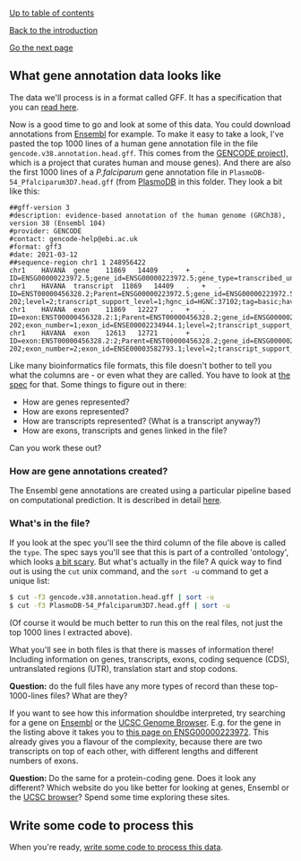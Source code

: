 [Up to table of contents](README.md)

[Back to the introduction](Introduction.md)

[Go the next page](Getting_started_writing_some_code.md)

## What gene annotation data looks like

The data we'll process is in a format called GFF. It has a specification that you can [read
here](https://m.ensembl.org/info/website/upload/gff3.html). 

Now is a good time to go and look at some of this data. You could download annotations from
[Ensembl](http://ftp.ensembl.org/pub/current_gff3/) for example. To make it easy to take a look,
I've pasted the top 1000 lines of a human gene annotation file in the file
`gencode.v38.annotation.head.gff`. This comes from the [GENCODE
project](https://www.gencodegenes.org)], which is a project that curates human and mouse genes).
And there are also the first 1000 lines of a *P.falciparum* gene annotation file in
`PlasmoDB-54_Pfalciparum3D7.head.gff` (from [PlasmoDB](https://plasmodb.org) in this folder. They
look a bit like this:

    ##gff-version 3
    #description: evidence-based annotation of the human genome (GRCh38), version 38 (Ensembl 104)
    #provider: GENCODE
    #contact: gencode-help@ebi.ac.uk
    #format: gff3
    #date: 2021-03-12
    ##sequence-region chr1 1 248956422
    chr1	HAVANA	gene	11869	14409	.	+	.	ID=ENSG00000223972.5;gene_id=ENSG00000223972.5;gene_type=transcribed_unprocessed_pseudogene;gene_name=DDX11L1;level=2;hgnc_id=HGNC:37102;havana_gene=OTTHUMG00000000961.2
    chr1	HAVANA	transcript	11869	14409	.	+	.	ID=ENST00000456328.2;Parent=ENSG00000223972.5;gene_id=ENSG00000223972.5;transcript_id=ENST00000456328.2;gene_type=transcribed_unprocessed_pseudogene;gene_name=DDX11L1;transcript_type=processed_transcript;transcript_name=DDX11L1-202;level=2;transcript_support_level=1;hgnc_id=HGNC:37102;tag=basic;havana_gene=OTTHUMG00000000961.2;havana_transcript=OTTHUMT00000362751.1
    chr1	HAVANA	exon	11869	12227	.	+	.	ID=exon:ENST00000456328.2:1;Parent=ENST00000456328.2;gene_id=ENSG00000223972.5;transcript_id=ENST00000456328.2;gene_type=transcribed_unprocessed_pseudogene;gene_name=DDX11L1;transcript_type=processed_transcript;transcript_name=DDX11L1-202;exon_number=1;exon_id=ENSE00002234944.1;level=2;transcript_support_level=1;hgnc_id=HGNC:37102;tag=basic;havana_gene=OTTHUMG00000000961.2;havana_transcript=OTTHUMT00000362751.1
    chr1	HAVANA	exon	12613	12721	.	+	.	ID=exon:ENST00000456328.2:2;Parent=ENST00000456328.2;gene_id=ENSG00000223972.5;transcript_id=ENST00000456328.2;gene_type=transcribed_unprocessed_pseudogene;gene_name=DDX11L1;transcript_type=processed_transcript;transcript_name=DDX11L1-202;exon_number=2;exon_id=ENSE00003582793.1;level=2;transcript_support_level=1;hgnc_id=HGNC:37102;tag=basic;havana_gene=OTTHUMG00000000961.2;havana_transcript=OTTHUMT00000362751.1

Like many bioinformatics file formats, this file doesn't bother to tell you what the columns are - or even what they
are called. You have to look at [the spec](https://m.ensembl.org/info/website/upload/gff3.html) for that. Some things
to figure out in there:

- How are genes represented?
- How are exons represented?
- How are transcripts represented?  (What is a transcript anyway?)
- How are exons, transcripts and genes linked in the file?

Can you work these out?

### How are gene annotations created?

The Ensembl gene annotations are created using a particular pipeline based on computational prediction.  It is described in detail [here](https://www.ensembl.org/info/genome/genebuild/index.html).

### What's in the file?

If you look at the spec you'll see the third column of the file above is called the `type`. The
spec says you'll see that this is part of a controlled 'ontology', which looks [a bit
scary](http://www.sequenceontology.org/so_wiki/index.php/Category:SO:SOFA). But what's actually in
the file? A quick way to find out is using the `cut` unix command, and the `sort -u` command to get
a unique list:

```sh
$ cut -f3 gencode.v38.annotation.head.gff | sort -u
$ cut -f3 PlasmoDB-54_Pfalciparum3D7.head.gff | sort -u
```

(Of course it would be much better to run this on the real files, not just the top 1000 lines I extracted above).

What you'll see in both files is that there is masses of information there! Including information on genes,
transcripts, exons, coding sequence (CDS), untranslated regions (UTR), translation start and stop codons.

**Question:** do the full files have any more types of record than these top-1000-lines files?  What are they?

If you want to see how this information shouldbe interpreted, try searching for a gene on
[Ensembl](http://www.ensembl.org/index.html) or the [UCSC Genome Browser](https://genome.ucsc.edu). E.g. for the gene
in the listing above it takes you to [this page on
ENSG00000223972](http://www.ensembl.org/Homo_sapiens/Gene/Summary?db=core;g=ENSG00000223972;r=1:11869-14409). This
already gives you a flavour of the complexity, because there are two transcripts on top of each other, with different
lengths and different numbers of exons.  

**Question:** Do the same for a protein-coding gene.  Does it look any different? Which website do you like better for
looking at genes, Ensembl or the [UCSC browser](https://genome.ucsc.edu)?  Spend some time exploring these sites.

## Write some code to process this

When you're ready, [write some code to process this data](Getting_started_writing_some_code.md).
